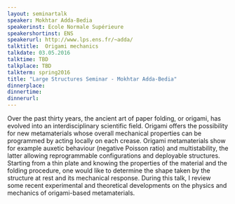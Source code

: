 ```yaml
---
layout: seminartalk
speaker: Mokhtar Adda-Bedia
speakerinst: Ecole Normale Supérieure
speakershortinst: ENS
speakerurl: http://www.lps.ens.fr/~adda/
talktitle:  Origami mechanics
talkdate: 03.05.2016
talktime: TBD
talkplace: TBD
talkterm: spring2016
title: "Large Structures Seminar - Mokhtar Adda-Bedia"
dinnerplace: 
dinnertime: 
dinnerurl: 
---
```

Over the past thirty years, the ancient art of paper folding, or origami, has evolved into an interdisciplinary scientific field. Origami offers the possibility for new metamaterials whose overall mechanical properties can be programmed by acting locally on each crease. Origami metamaterials show for example auxetic behaviour (negative Poisson ratio) and multistability, the latter allowing reprogrammable configurations and deployable structures. Starting from a thin plate and knowing the properties of the material and the folding procedure, one would like to determine the shape taken by the structure at rest and its mechanical response. During this talk, I review some recent experimental and theoretical developments on the physics and mechanics of origami-based metamaterials.

